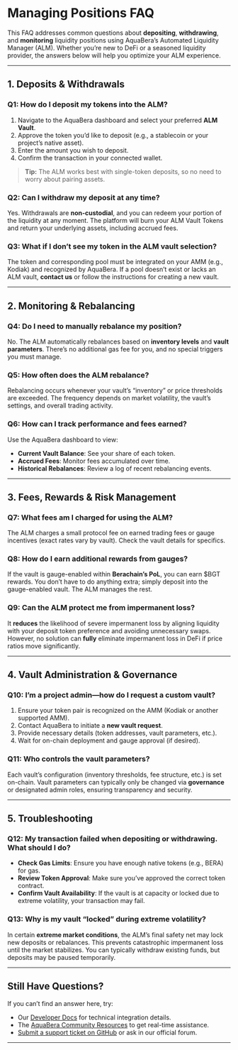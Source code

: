 # Managing Positions FAQ

This FAQ addresses common questions about **depositing**, **withdrawing**, and **monitoring** liquidity positions using AquaBera’s Automated Liquidity Manager (ALM). Whether you’re new to DeFi or a seasoned liquidity provider, the answers below will help you optimize your ALM experience.

---

## 1. Deposits & Withdrawals

### **Q1: How do I deposit my tokens into the ALM?**

1. Navigate to the AquaBera dashboard and select your preferred **ALM Vault**.  
2. Approve the token you’d like to deposit (e.g., a stablecoin or your project’s native asset).  
3. Enter the amount you wish to deposit.  
4. Confirm the transaction in your connected wallet.  

> **Tip:** The ALM works best with single-token deposits, so no need to worry about pairing assets.

### **Q2: Can I withdraw my deposit at any time?**

Yes. Withdrawals are **non-custodial**, and you can redeem your portion of the liquidity at any moment. The platform will burn your ALM Vault Tokens and return your underlying assets, including accrued fees.

### **Q3: What if I don’t see my token in the ALM vault selection?**

The token and corresponding pool must be integrated on your AMM (e.g., Kodiak) and recognized by AquaBera. If a pool doesn’t exist or lacks an ALM vault, **contact us** or follow the instructions for creating a new vault.

---

## 2. Monitoring & Rebalancing

### **Q4: Do I need to manually rebalance my position?**

No. The ALM automatically rebalances based on **inventory levels** and **vault parameters**. There’s no additional gas fee for you, and no special triggers you must manage.

### **Q5: How often does the ALM rebalance?**

Rebalancing occurs whenever your vault’s “inventory” or price thresholds are exceeded. The frequency depends on market volatility, the vault’s settings, and overall trading activity.

### **Q6: How can I track performance and fees earned?**

Use the AquaBera dashboard to view:

- **Current Vault Balance**: See your share of each token.  
- **Accrued Fees**: Monitor fees accumulated over time.  
- **Historical Rebalances**: Review a log of recent rebalancing events.

---

## 3. Fees, Rewards & Risk Management

### **Q7: What fees am I charged for using the ALM?**

The ALM charges a small protocol fee on earned trading fees or gauge incentives (exact rates vary by vault). Check the vault details for specifics.

### **Q8: How do I earn additional rewards from gauges?**

If the vault is gauge-enabled within **Berachain’s PoL**, you can earn $BGT rewards. You don’t have to do anything extra; simply deposit into the gauge-enabled vault. The ALM manages the rest.

### **Q9: Can the ALM protect me from impermanent loss?**

It **reduces** the likelihood of severe impermanent loss by aligning liquidity with your deposit token preference and avoiding unnecessary swaps. However, no solution can **fully** eliminate impermanent loss in DeFi if price ratios move significantly.

---

## 4. Vault Administration & Governance

### **Q10: I’m a project admin—how do I request a custom vault?**

1. Ensure your token pair is recognized on the AMM (Kodiak or another supported AMM).  
2. Contact AquaBera to initiate a **new vault request**.  
3. Provide necessary details (token addresses, vault parameters, etc.).  
4. Wait for on-chain deployment and gauge approval (if desired).

### **Q11: Who controls the vault parameters?**

Each vault’s configuration (inventory thresholds, fee structure, etc.) is set on-chain. Vault parameters can typically only be changed via **governance** or designated admin roles, ensuring transparency and security.

---

## 5. Troubleshooting

### **Q12: My transaction failed when depositing or withdrawing. What should I do?**

- **Check Gas Limits**: Ensure you have enough native tokens (e.g., BERA) for gas.  
- **Review Token Approval**: Make sure you’ve approved the correct token contract.  
- **Confirm Vault Availability**: If the vault is at capacity or locked due to extreme volatility, your transaction may fail.

### **Q13: Why is my vault “locked” during extreme volatility?**

In certain **extreme market conditions**, the ALM’s final safety net may lock new deposits or rebalances. This prevents catastrophic impermanent loss until the market stabilizes. You can typically withdraw existing funds, but deposits may be paused temporarily.

---

## Still Have Questions?

If you can’t find an answer here, try:

- Our [Developer Docs](#) for technical integration details.  
- The [AquaBera Community Resources](#) to get real-time assistance.  
- [Submit a support ticket on GitHub](#) or ask in our official forum.

---
